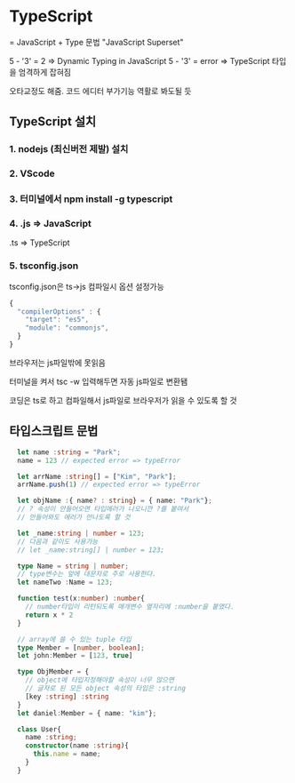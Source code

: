 # TypeScript
= JavaScript + Type 문법
"JavaScript Superset"


5 - '3' = 2 => Dynamic Typing in JavaScript
5 - '3' = error => TypeScript
타입을 엄격하게 잡혀짐

오타교정도 해줌. 코드 에디터 부가기능 역활로 봐도될 듯

## TypeScript 설치
### 1. nodejs (최신버전 제발) 설치
### 2. VScode
### 3. 터미널에서 npm install -g typescript

### 4. .js => JavaScript
   .ts => TypeScript

### 5. tsconfig.json
tsconfig.json은 ts->js 컴파일시 옵션 설정가능

```ts
{   
  "compilerOptions" : {     
    "target": "es5",     
    "module": "commonjs",  
  }
}
```

브라우저는 js파일밖에 못읽음

터미널을 켜서 tsc -w 입력해두면 자동 js파일로 변환됌

코딩은 ts로 하고 컴파일해서 js파일로 브라우저가 읽을 수 있도록 할 것


## 타입스크립트 문법

```ts
  let name :string = "Park";
  name = 123 // expected error => typeError

  let arrName :string[] = ["Kim", "Park"];
  arrName.push(1) // expected error => typeError

  let objName :{ name? : string} = { name: "Park"};
  // ? 속성이 안들어오면 타입에러가 나오니깐 ?를 붙여서
  // 안들어와도 에러가 안나도록 할 것

  let _name:string | number = 123;
  // 다음과 같이도 사용가능
  // let _name:string[] | number = 123;

  type Name = string | number;
  // type변수는 앞에 대문자로 주로 사용한다.
  let nameTwo :Name = 123;

  function test(x:number) :number{
    // number타입이 리턴되도록 매개변수 옆자리에 :number을 붙였다.
    return x * 2
  }

  // array에 쓸 수 있는 tuple 타입
  type Member = [number, boolean];
  let john:Member = [123, true]

  type ObjMember = {
    // object에 타입지정해야할 속성이 너무 많으면
    // 글자로 된 모든 object 속성의 타입은 :string
    [key :string] :string
  }
  let daniel:Member = { name: "kim"};

  class User{
    name :string;
    constructor(name :string){
      this.name = name;
    }
  }
```
